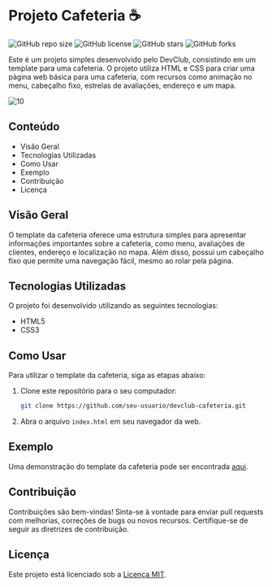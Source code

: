 # Projeto Cafeteria ☕

![GitHub repo size](https://img.shields.io/github/repo-size/seu-usuario/devclub-cafeteria)
![GitHub license](https://img.shields.io/github/license/seu-usuario/devclub-cafeteria)
![GitHub stars](https://img.shields.io/github/stars/seu-usuario/devclub-cafeteria?style=social)
![GitHub forks](https://img.shields.io/github/forks/seu-usuario/devclub-cafeteria?style=social)

Este é um projeto simples desenvolvido pelo DevClub, consistindo em um template para uma cafeteria. O projeto utiliza HTML e CSS para criar uma página web básica para uma cafeteria, com recursos como animação no menu, cabeçalho fixo, estrelas de avaliações, endereço e um mapa.

![10](https://github.com/thmedu/Coffee-shop/assets/141462806/3bfebf5a-4b1f-48ad-b82e-98c454266f4b)

## Conteúdo

- Visão Geral
- Tecnologias Utilizadas
- Como Usar
- Exemplo
- Contribuição
- Licença

## Visão Geral

O template da cafeteria oferece uma estrutura simples para apresentar informações importantes sobre a cafeteria, como menu, avaliações de clientes, endereço e localização no mapa. Além disso, possui um cabeçalho fixo que permite uma navegação fácil, mesmo ao rolar pela página.

## Tecnologias Utilizadas

O projeto foi desenvolvido utilizando as seguintes tecnologias:

- HTML5
- CSS3

## Como Usar

Para utilizar o template da cafeteria, siga as etapas abaixo:

1. Clone este repositório para o seu computador:

   ```bash
   git clone https://github.com/seu-usuario/devclub-cafeteria.git
   ```

2. Abra o arquivo `index.html` em seu navegador da web.

## Exemplo

Uma demonstração do template da cafeteria pode ser encontrada [aqui](#).

## Contribuição

Contribuições são bem-vindas! Sinta-se à vontade para enviar pull requests com melhorias, correções de bugs ou novos recursos. Certifique-se de seguir as diretrizes de contribuição.

## Licença

Este projeto está licenciado sob a [Licença MIT](./LICENSE).
